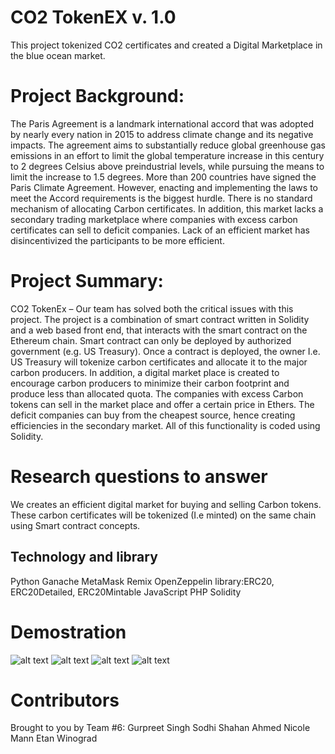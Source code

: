 # CO2 TokenEX v. 1.0
This project tokenized CO2 certificates and created a Digital Marketplace in the blue ocean market.

# Project Background: 
The Paris Agreement is a landmark international accord that was adopted by nearly every nation in 2015 to address climate change and its negative impacts. The agreement aims to substantially reduce global greenhouse gas emissions in an effort to limit the global temperature increase in this century to 2 degrees Celsius above preindustrial levels, while pursuing the means to limit the increase to 1.5 degrees.
 More than 200 countries have signed the Paris Climate Agreement. However, enacting and implementing the laws to meet the Accord requirements is the biggest hurdle. There is no standard mechanism of allocating Carbon certificates. In addition, this market lacks a secondary trading marketplace where companies with excess carbon certificates can sell to deficit companies. Lack of an efficient market has disincentivized the participants to be more efficient. 

 # Project Summary:
CO2 TokenEx – Our team has solved both the critical issues with this project. The project is a combination of smart contract written in Solidity and a web based front end, that interacts with the smart contract on the Ethereum chain. 
Smart contract can only be deployed by authorized government (e.g. US Treasury). Once a contract is deployed, the owner I.e. US Treasury will tokenize carbon certificates and allocate it to the major carbon producers. 
In addition, a digital market place is created to encourage carbon producers to minimize their carbon footprint and produce less than allocated quota. The companies with excess Carbon tokens can sell in the market place and offer a certain price in Ethers. The deficit companies can buy from the cheapest source, hence creating efficiencies in the secondary market. All of this functionality is coded using Solidity. 
# Research questions to answer
We creates an efficient digital market for buying and selling Carbon tokens. These carbon certificates will be tokenized (I.e minted) on the same chain using Smart contract concepts.  

## Technology and library
Python
Ganache
MetaMask
Remix
OpenZeppelin library:ERC20, ERC20Detailed, ERC20Mintable
JavaScript
PHP
Solidity

# Demostration
![alt text](https://github.com/2coconi/ch21/blob/main/Screen%20Shot%202022-05-22%20at%2010.43.05%20PM.png?raw=true)
![alt text](https://github.com/2coconi/ch21/blob/main/Screen%20Shot%202022-05-22%20at%2010.43.22%20PM.png?raw=true)
![alt text](https://github.com/2coconi/ch21/blob/main/Screen%20Shot%202022-05-22%20at%2010.44.44%20PM.png?raw=true)
![alt text](https://github.com/2coconi/ch21/blob/main/Screen%20Shot%202022-05-22%20at%2010.48.07%20PM.png?raw=true)
# Contributors
Brought to you by Team #6:
Gurpreet Singh Sodhi
Shahan Ahmed
Nicole Mann
Etan Winograd


